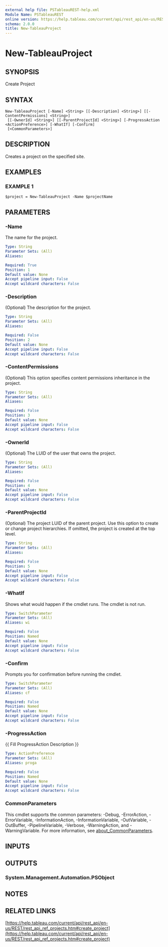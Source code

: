 ```yaml
---
external help file: PSTableauREST-help.xml
Module Name: PSTableauREST
online version: https://help.tableau.com/current/api/rest_api/en-us/REST/rest_api_ref_projects.htm#create_project
schema: 2.0.0
title: New-TableauProject
---
```


# New-TableauProject

## SYNOPSIS
Create Project

## SYNTAX

```
New-TableauProject [-Name] <String> [[-Description] <String>] [[-ContentPermissions] <String>]
 [[-OwnerId] <String>] [[-ParentProjectId] <String>] [-ProgressAction <ActionPreference>] [-WhatIf] [-Confirm]
 [<CommonParameters>]
```

## DESCRIPTION
Creates a project on the specified site.

## EXAMPLES

### EXAMPLE 1
```
$project = New-TableauProject -Name $projectName
```

## PARAMETERS

### -Name
The name for the project.

```yaml
Type: String
Parameter Sets: (All)
Aliases:

Required: True
Position: 1
Default value: None
Accept pipeline input: False
Accept wildcard characters: False
```

### -Description
(Optional) The description for the project.

```yaml
Type: String
Parameter Sets: (All)
Aliases:

Required: False
Position: 2
Default value: None
Accept pipeline input: False
Accept wildcard characters: False
```

### -ContentPermissions
(Optional) This option specifies content permissions inheritance in the project.

```yaml
Type: String
Parameter Sets: (All)
Aliases:

Required: False
Position: 3
Default value: None
Accept pipeline input: False
Accept wildcard characters: False
```

### -OwnerId
(Optional) The LUID of the user that owns the project.

```yaml
Type: String
Parameter Sets: (All)
Aliases:

Required: False
Position: 4
Default value: None
Accept pipeline input: False
Accept wildcard characters: False
```

### -ParentProjectId
(Optional) The project LUID of the parent project.
Use this option to create or change project hierarchies.
If omitted, the project is created at the top level.

```yaml
Type: String
Parameter Sets: (All)
Aliases:

Required: False
Position: 5
Default value: None
Accept pipeline input: False
Accept wildcard characters: False
```

### -WhatIf
Shows what would happen if the cmdlet runs.
The cmdlet is not run.

```yaml
Type: SwitchParameter
Parameter Sets: (All)
Aliases: wi

Required: False
Position: Named
Default value: None
Accept pipeline input: False
Accept wildcard characters: False
```

### -Confirm
Prompts you for confirmation before running the cmdlet.

```yaml
Type: SwitchParameter
Parameter Sets: (All)
Aliases: cf

Required: False
Position: Named
Default value: None
Accept pipeline input: False
Accept wildcard characters: False
```

### -ProgressAction
{{ Fill ProgressAction Description }}

```yaml
Type: ActionPreference
Parameter Sets: (All)
Aliases: proga

Required: False
Position: Named
Default value: None
Accept pipeline input: False
Accept wildcard characters: False
```

### CommonParameters
This cmdlet supports the common parameters: -Debug, -ErrorAction, -ErrorVariable, -InformationAction, -InformationVariable, -OutVariable, -OutBuffer, -PipelineVariable, -Verbose, -WarningAction, and -WarningVariable. For more information, see [about_CommonParameters](http://go.microsoft.com/fwlink/?LinkID=113216).

## INPUTS

## OUTPUTS

### System.Management.Automation.PSObject
## NOTES

## RELATED LINKS

[https://help.tableau.com/current/api/rest_api/en-us/REST/rest_api_ref_projects.htm#create_project](https://help.tableau.com/current/api/rest_api/en-us/REST/rest_api_ref_projects.htm#create_project)

